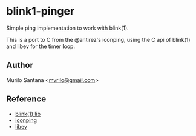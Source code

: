 # blink1-pinger

Simple ping implementation to work with blink(1).

This is a port to C from the @antirez's iconping, using the C api of blink(1) and libev for the timer loop.

## Author

Murilo Santana <<mvrilo@gmail.com>>

## Reference

* [blink(1) lib](https://github.com/todbot/blink1/blob/master/commandline/blink1-lib.h)
* [iconping](https://github.com/antirez/iconping)
* [libev](http://software.schmorp.de/pkg/libev.html)
